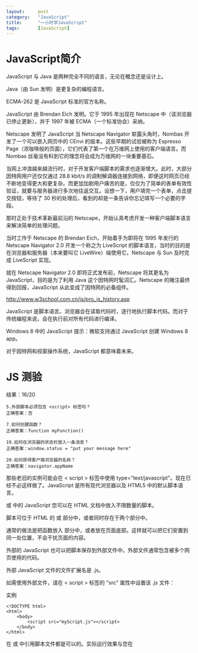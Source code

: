 ```yaml
---
layout:		post
category:	"JavaScript"
title:		"一小时学JavaScript"
tags:		[JavaScript]
---
```


# JavaScript简介
JavaScript 与 Java 是两种完全不同的语言，无论在概念还是设计上。

Java（由 Sun 发明）是更复杂的编程语言。

ECMA-262 是 JavaScript 标准的官方名称。

JavaScript 由 Brendan Eich 发明。它于 1995 年出现在 Netscape 中（该浏览器已停止更新），并于 1997 年被 ECMA（一个标准协会）采纳。

Netscape 发明了 JavaScript
当 Netscape Navigator 崭露头角时，Nombas 开发了一个可以嵌入网页中的 CEnvi 的版本。这些早期的试验被称为 Espresso Page（浓咖啡般的页面），它们代表了第一个在万维网上使用的客户端语言。而 Nombas 丝毫没有料到它的理念将会成为万维网的一块重要基石。

当网上冲浪越来越流行时，对于开发客户端脚本的需求也逐渐增大。此时，大部分因特网用户还仅仅通过 28.8 kbit/s 的调制解调器连接到网络，即便这时网页已经不断地变得更大和更复杂。而更加加剧用户痛苦的是，仅仅为了简单的表单有效性验证，就要与服务器进行多次地往返交互。设想一下，用户填完一个表单，点击提交按钮，等待了 30 秒的处理后，看到的却是一条告诉你忘记填写一个必要的字段。

那时正处于技术革新最前沿的 Netscape，开始认真考虑开发一种客户端脚本语言来解决简单的处理问题。

当时工作于 Netscape 的 Brendan Eich，开始着手为即将在 1995 年发行的 Netscape Navigator 2.0 开发一个称之为 LiveScript 的脚本语言，当时的目的是在浏览器和服务器（本来要叫它 LiveWire）端使用它。Netscape 与 Sun 及时完成 LiveScript 实现。

就在 Netscape Navigator 2.0 即将正式发布前，Netscape 将其更名为 JavaScript，目的是为了利用 Java 这个因特网时髦词汇。Netscape 的赌注最终得到回报，JavaScript 从此变成了因特网的必备组件。

http://www.w3school.com.cn/js/pro_js_history.asp


JavaScript 是脚本语言。浏览器会在读取代码时，逐行地执行脚本代码。而对于传统编程来说，会在执行前对所有代码进行编译。

Windows 8 中的 JavaScript
提示：微软支持通过 JavaScript 创建 Windows 8 app。

对于因特网和视窗操作系统，JavaScript 都意味着未来。

# JS 测验
结果：16/20
```
5.外部脚本必须包含 <script> 标签吗？
正确答案：否

7.如何创建函数？
正确答案：function myFunction()

19.如何在浏览器的状态栏放入一条消息？
正确答案：window.status = "put your message here"

20.如何获得客户端浏览器的名称？
正确答案：navigator.appName
```

那些老旧的实例可能会在 < script > 标签中使用 type="text/javascript"。现在已经不必这样做了。JavaScript 是所有现代浏览器以及 HTML5 中的默认脚本语言。

<head> 或 <body> 中的 JavaScript
您可以在 HTML 文档中放入不限数量的脚本。

脚本可位于 HTML 的 <body> 或 <head> 部分中，或者同时存在于两个部分中。

通常的做法是把函数放入 <head> 部分中，或者放在页面底部。这样就可以把它们安置到同一处位置，不会干扰页面的内容。



外部的 JavaScript
也可以把脚本保存到外部文件中。外部文件通常包含被多个网页使用的代码。

外部 JavaScript 文件的文件扩展名是 .js。

如需使用外部文件，请在 < script > 标签的 "src" 属性中设置该 .js 文件：

实例
```
<!DOCTYPE html>
<html>
    <body>
        <script src="myScript.js"></script>
    </body>
</html>
```
在 <head> 或 <body> 中引用脚本文件都是可以的。实际运行效果与您在 <script> 标签中编写脚本完全一致。

提示：外部脚本不能包含 < script > 标签。


分号 ;
分号用于分隔 JavaScript 语句。

通常我们在每条可执行的语句结尾添加分号。

使用分号的另一用处是在一行中编写多条语句。

提示：您也可能看到不带有分号的案例。

在 JavaScript 中，用分号来结束语句是可选的。



JavaScript 对大小写敏感。



对代码行进行折行
您可以在文本字符串中使用反斜杠对代码行进行换行。下面的例子会正确地显示：

```
document.write("Hello \
World!");
```
不过，您不能像这样折行：
```
document.write \
("Hello World!");
```

# DOM
DOM（文档对象模型）是 HTML 和 XML 的应用程序接口（API）。DOM 将把整个页面规划成由节点层级构成的文档。HTML 或 XML 页面的每个部分都是一个节点的衍生物。请考虑下面的 HTML 页面：

```
<html>
  <head>
    <title>Sample Page</title>
  </head>
  <body>
    <p>hello world!</p>
  </body>
</html>
```
这段代码可以用 DOM 绘制成一个节点层次图：

DOM 节点层次图
DOM 通过创建树来表示文档，从而使开发者对文档的内容和结构具有空前的控制力。用 DOM API 可以轻松地删除、添加和替换节点。

# BOM
IE 3.0 和 Netscape Navigator 3.0 提供了一种特性 - BOM（浏览器对象模型），可以对浏览器窗口进行访问和操作。使用 BOM，开发者可以移动窗口、改变状态栏中的文本以及执行其他与页面内容不直接相关的动作。使 BOM 独树一帜且又常常令人怀疑的地方在于，它只是 JavaScript 的一个部分，没有任何相关的标准。

BOM 主要处理浏览器窗口和框架，不过通常浏览器特定的 JavaScript 扩展都被看做 BOM 的一部分。这些扩展包括：

弹出新的浏览器窗口
移动、关闭浏览器窗口以及调整窗口大小
提供 Web 浏览器详细信息的定位对象
提供用户屏幕分辨率详细信息的屏幕对象
对 cookie 的支持
IE 扩展了 BOM，加入了 ActiveXObject 类，可以通过 JavaScript 实例化 ActiveX 对象
由于没有相关的 BOM 标准，每种浏览器都有自己的 BOM 实现。有一些事实上的标准，如具有一个窗口对象和一个导航对象，不过每种浏览器可以为这些对象或其他对象定义自己的属性和方法。

参阅：
- Window 对象
- Navigator 对象
- Screen 对象
- History 对象
- Location 对象


写入 HTML 输出
```
document.write("<h1>This is a heading</h1>");
document.write("<p>This is a paragraph</p>");
```

提示：您只能在 HTML 输出中使用 document.write。如果您在文档加载后使用该方法，会覆盖整个文档。

```
<!DOCTYPE html>
<html>
    <body>
    
        <p>
        JavaScript 能够直接写入 HTML 输出流中：
        </p>
        
        <script>
            document.write("<h1>This is a heading</h1>");
            document.write("<p>This is a paragraph.</p>");
        </script>
        
        <p>
        您只能在 HTML 输出流中使用 <strong>document.write</strong>。
        如果您在文档已加载后使用它（比如在函数中），会覆盖整个文档。
        </p>
    </body>
</html>
```


上面例子中的 JavaScript 语句，会在页面加载时执行。

通常，我们需要在某个事件发生时执行代码，比如当用户点击按钮时。

如果我们把 JavaScript 代码放入函数中，就可以在事件发生时调用该函数。

您将在稍后的章节学到更多有关 JavaScript 函数和事件的知识。



### 对事件作出反应
<button type="button" onclick="alert('Welcome!')">点击这里</button>
alert() 函数在 JavaScript 中并不常用，但它对于代码测试非常方便。
onclick 事件只是您即将在本教程中学到的众多事件之一。

```
<!DOCTYPE html>
<html>
<body>

<button type="button" onclick="alert('click!')">点击这里</button>

</body>
</html>

```

### 改变 HTML 内容
使用 JavaScript 来处理 HTML 内容是非常强大的功能。

实例
```
x=document.getElementById("demo")  //查找元素
x.innerHTML="Hello JavaScript";    //改变内容
```
亲自试一试
您会经常看到 document.getElementByID("some id")。这个方法是 HTML DOM 中定义的。

DOM（文档对象模型）是用以访问 HTML 元素的正式 W3C 标准。

```
<!DOCTYPE html>
<html>
<body>

<h1>我的第一段 JavaScript</h1>

<p id="demo">
JavaScript 能改变 HTML 元素的内容。
</p>

<script>
function myFunction()
{
x=document.getElementById("demo");  // 找到元素
x.innerHTML="Hello JavaScript!";    // 改变内容
}
</script>

<button type="button" onclick="myFunction()">点击这里</button>

</body>
</html>
```


### 改变 HTML 图像
本例会动态地改变 HTML <image> 的来源 (src)：

The Light bulb
点击灯泡就可以打开或关闭这盏灯

JavaScript 能够改变任意 HTML 元素的大多数属性，而不仅仅是图片。

```
<!DOCTYPE html>
<html>
<body>
<script>
function changeImage()
{
element=document.getElementById('myimage')
if (element.src.match("bulbon"))
  {
  element.src="/i/eg_bulboff.gif";
  }
else
  {
  element.src="/i/eg_bulbon.gif";
  }
}
</script>

<img id="myimage" onclick="changeImage()" src="/i/eg_bulboff.gif">

<p>点击灯泡来点亮或熄灭这盏灯</p>

</body>
</html>

```

### 改变 HTML 样式
改变 HTML 元素的样式，属于改变 HTML 属性的变种。

实例
```
x=document.getElementById("demo")  //找到元素
x.style.color="#ff0000";           //改变样式
```


### 验证输入
JavaScript 常用于验证用户的输入。

实例
```
if isNaN(x) {alert("Not Numeric")};
```

```
<!DOCTYPE html>
<html>
<body>

<h1>我的第一段 JavaScript</h1>

<p>请输入数字。如果输入值不是数字，浏览器会弹出提示框。</p>

<input id="demo" type="text">

<script>
function myFunction()
{
var x=document.getElementById("demo").value;
if(x==""||isNaN(x))
	{
	alert("Not Numeric");
	}else{
alert("OK");
}
}
</script>

<button type="button" onclick="myFunction()">点击这里</button>

</body>
</html>
```




字符串可以单引号或者双引号。字符串对象的 length 属性来查找字符串的长度：

```
var message="Hello World!";
var x=message.length;
```
在以上代码执行后，x 的值是：12


```
var message="Hello world!";
var x=message.toUpperCase();
```



单行注释：//
多行注释以 /* 开始，以 */ 结尾。

使用 var 关键词来声明变量

一个好的编程习惯是，在代码开始处，统一对需要的变量进行声明。

在计算机程序中，经常会声明无值的变量。未使用值来声明的变量，其值实际上是 undefined。

在执行过以下语句后，变量 carname 的值将是 undefined：

var carname;
重新声明 JavaScript 变量
如果重新声明 JavaScript 变量，该变量的值不会丢失：

在以下两条语句执行后，变量 carname 的值依然是 "Volvo"：

```
var carname="Volvo";
var carname;
```

JavaScript 拥有动态类型。这意味着相同的变量可用作不同的类型：

实例
```
var x                // x 为 undefined
var x = 6;           // x 为数字
var x = "Bill";      // x 为字符串
```

布尔（逻辑）只能有两个值：true 或 false。

数组
下面的代码创建名为 cars 的数组：
```
var cars=new Array();
cars[0]="Audi";
cars[1]="BMW";
cars[2]="Volvo";
```
或者 (condensed array):

```
var cars=new Array("Audi","BMW","Volvo");
```
或者 (literal array):

实例
```
var cars=["Audi","BMW","Volvo"];
```
数组下标是基于零的，所以第一个项目是 [0]，第二个是 [1]，以此类推。


## JavaScript 对象
对象由花括号分隔。在括号内部，对象的属性以名称和值对的形式 (name : value) 来定义。属性由逗号分隔：

```
var person={firstname:"Bill", lastname:"Gates", id:5566};
```
上面例子中的对象 (person) 有三个属性：firstname、lastname 以及 id。

空格和折行无关紧要。声明可横跨多行：

```
var person={
firstname : "Bill",
lastname  : "Gates",
id        :  5566
};
```
对象属性有两种寻址方式：

实例
```
name=person.lastname;
name=person["lastname"];
```

Undefined 和 Null
Undefined 这个值表示变量不含有值。

可以通过将变量的值设置为 null 来清空变量。



声明变量类型
当您声明新变量时，可以使用关键词 "new" 来声明其类型：

```
var carname=new String;
var x=      new Number;
var y=      new Boolean;
var cars=   new Array;
var person= new Object;
```
JavaScript 变量均为对象。当您声明一个变量时，就创建了一个新的对象。

JavaScript 中的所有事物都是对象：字符串、数字、数组、日期，等等。

在 JavaScript 中，对象是拥有属性和方法的数据。

向未声明的 JavaScript 变量来分配值
如果您把值赋给尚未声明的变量，该变量将被自动作为全局变量声明。

这条语句：

carname="Volvo";
将声明一个全局变量 carname，即使它在函数内执行。


===	全等（值和类型）	x===5 为 true；x==="5" 为 false

### 条件运算符
JavaScript 还包含了基于某些条件对变量进行赋值的条件运算符。

语法
```
variablename=(condition)?value1:value2 
```


### 循环
JavaScript 支持不同类型的循环：

- for 循环代码块一定的次数
- for/in  循环遍历对象的属性
- while  当指定的条件为 true 时循环指定的代码块
- do/while 同样当指定的条件为 true 时循环指定的代码块

```
for (var i=0;i<cars.length;i++)
{
document.write(cars[i] + "<br>");
}
```



```
var person={fname:"John",lname:"Doe",age:25};

for (x in person)
  {
  txt=txt + person[x];
  }
```
 
 
```
 while (i<5)
  {
  x=x + "The number is " + i + "<br>";
  i++;
  }
```

```  
do
  {
  x=x + "The number is " + i + "<br>";
  i++;
  }
while (i<5);
```



### break与continue
continue 语句（带有或不带标签引用）只能用在循环中。

break 语句（不带标签引用），只能用在循环或 switch 中。

通过标签引用，break 语句可用于跳出任何 JavaScript 代码块：

实例
```
cars=["BMW","Volvo","Saab","Ford"];
list:
{
	document.write(cars[0] + "<br>");
	document.write(cars[1] + "<br>");
	document.write(cars[2] + "<br>");
	break list;
	document.write(cars[3] + "<br>");
	document.write(cars[4] + "<br>");
	document.write(cars[5] + "<br>");
}
```
 
 
### try catch throw
- try 语句测试代码块的错误。
- catch 语句处理错误。
- throw 语句创建自定义错误。

```
<!DOCTYPE html>
<html>
	<head>
	<script>
	var txt="";
	function message()
	{
		try {
			adddlert("Welcome guest!");
		} catch(err) {
			txt="There was an error on this page.\n\n";
			txt+="Error description: " + err.message + "\n\n";
			txt+="Click OK to continue.\n\n";
			alert(txt);
		}
	}
	</script>
	</head>

	<body>
		<input type="button" value="View message" onclick="message()">
	</body>

</html>
```


```
<!DOCTYPE html>
<html>
	<body>
		<script>
			function myFunction()
			{
				try
				{ 
					var x=document.getElementById("demo").value;
					if(x=="")    throw "值为空";
					if(isNaN(x)) throw "不是数字";
					if(x>10)     throw "太大";
					if(x<5)      throw "太小";
				}
				catch(err)
				{
					var y=document.getElementById("mess");
					y.innerHTML="错误：" + err + "。";
				}
			}
		</script>

		<h1>我的第一个 JavaScript 程序</h1>
		<p>请输入 5 到 10 之间的数字：</p>
		<input id="demo" type="text">
		<button type="button" onclick="myFunction()">测试输入值</button>
		<p id="mess"></p>

	</body>
</html>
```


# JavaScript HTML DOM
- JavaScript 能够改变页面中的所有 HTML 元素
- JavaScript 能够改变页面中的所有 HTML 属性
- JavaScript 能够改变页面中的所有 CSS 样式
- JavaScript 能够对页面中的所有事件做出反应

参考：[HTML DOM Style 对象](http://www.w3school.com.cn/jsref/dom_obj_style.asp)

## 查找 HTML 元素
通常，通过 JavaScript，您需要操作 HTML 元素。

为了做到这件事情，您必须首先找到该元素。有三种方法来做这件事：

- 通过 id 找到 HTML 元素
- 通过标签名找到 HTML 元素
- 通过类名找到 HTML 元素
- 通过 id 查找 HTML 元素

### 通过id查找 HTML 元素
在 DOM 中查找 HTML 元素的最简单的方法，是通过使用元素的 id。

实例
本例查找 id="intro" 元素：
```
var x=document.getElementById("intro");
```

如果找到该元素，则该方法将以对象（在 x 中）的形式返回该元素。

如果未找到该元素，则 x 将包含 null。


### 通过标签名查找 HTML 元素
实例
本例查找 id="main" 的元素，然后查找 "main" 中的所有 <p> 元素：

```
var x=document.getElementById("main");
var y=x.getElementsByTagName("p");
```

通过类名查找 HTML 元素在 IE 5,6,7,8 中无效。


### 改变 HTML 属性
如需改变 HTML 元素的属性，请使用这个语法：
```
document.getElementById(id).attribute=new value


<!DOCTYPE html>
<html>
<body>

<img id="image" src="smiley.gif">

<script>
document.getElementById("image").src="landscape.jpg";
</script>

</body>
</html>
```

### 改变 HTML 样式
如需改变 HTML 元素的样式，请使用这个语法：

document.getElementById(id).style.property=new style
例子 1
下面的例子会改变 <p> 元素的样式：

```
<p id="p2">Hello World!</p>

<script>
document.getElementById("p2").style.color="blue";
</script>

onclick="document.getElementById('p1').style.visibility='hidden'" 
onclick="document.getElementById('p1').style.visibility='visible'"
```


## 事件
HTML 事件的例子：

- 当用户点击鼠标时
- 当网页已加载时
- 当图像已加载时
- 当鼠标移动到元素上时
- 当输入字段被改变时
- 当提交 HTML 表单时
- 当用户触发按键时

### 使用 HTML DOM 来分配事件
HTML DOM 允许您通过使用 JavaScript 来向 HTML 元素分配事件：

实例
向 button 元素分配 onclick 事件：

```
<script>
document.getElementById("myBtn").onclick=function(){displayDate()};
</script>
```


### onload 和 onunload 事件
onload 和 onunload 事件会在用户进入或离开页面时被触发。

onload 事件可用于检测访问者的浏览器类型和浏览器版本，并基于这些信息来加载网页的正确版本。

onload 和 onunload 事件可用于处理 cookie。

实例
```
<body onload="checkCookies()">

<!DOCTYPE html>
<html>
<body onload="checkCookies()">

<script>
function checkCookies()
{
if (navigator.cookieEnabled==true)
	{
	//alert("已启用 cookie")
	}
else
	{
	//alert("未启用 cookie")
	}
}
</script>

<p>提示框会告诉你，浏览器是否已启用 cookie。</p>
</body>
</html>
```


### onchange 事件
onchange 事件常结合对输入字段的验证来使用。

下面是一个如何使用 onchange 的例子。当用户改变输入字段的内容时，会调用 upperCase() 函数。

实例
```
<input type="text" id="fname" onchange="upperCase()">
```

### onmouseover 和 onmouseout 事件
onmouseover 和 onmouseout 事件可用于在用户的鼠标移至 HTML 元素上方或移出元素时触发函数。


一个简单的 onmouseover-onmouseout 实例：
```
<!DOCTYPE html>
<html>
<body>

<div onmouseover="mOver(this)" onmouseout="mOut(this)" style="background-color:green;width:120px;height:20px;padding:40px;color:#ffffff;">把鼠标移到上面</div>

<script>
function mOver(obj)
{
obj.innerHTML="谢谢"
}

function mOut(obj)
{
obj.innerHTML="把鼠标移到上面"
}
</script>

</body>
</html>
```


### onmousedown、onmouseup 以及 onclick 事件
onmousedown, onmouseup 以及 onclick 构成了鼠标点击事件的所有部分。首先当点击鼠标按钮时，会触发 onmousedown 事件，当释放鼠标按钮时，会触发 onmouseup 事件，最后，当完成鼠标点击时，会触发 onclick 事件。

一个简单的 onmousedown-onmouseup 实例：
```
<!DOCTYPE html>
<html>
<body>

<div onmousedown="mDown(this)" onmouseup="mUp(this)" style="background-color:green;color:#ffffff;width:90px;height:20px;padding:40px;font-size:12px;">请点击这里</div>

<script>
function mDown(obj)
{
obj.style.backgroundColor="#1ec5e5";
obj.innerHTML="请释放鼠标按钮"
}

function mUp(obj)
{
obj.style.backgroundColor="green";
obj.innerHTML="请按下鼠标按钮"
}
</script>

</body>
</html>
```


### onmousedown 和 onmouseup
当用户按下鼠标按钮时，更换一幅图像。
```
<!DOCTYPE html>
<html>
<head>
<script>
function lighton()
{
document.getElementById('myimage').src="/i/eg_bulbon.gif";
}
function lightoff()
{
document.getElementById('myimage').src="/i/eg_bulboff.gif";
}
</script>
</head>

<body>
<img id="myimage" onmousedown="lighton()" onmouseup="lightoff()" src="/i/eg_bulboff.gif" />
<p>按住鼠标不放可以点亮这盏灯！</p>
</body>
</html>
```


### onload
当页面完成加载时，显示一个提示框。
```
<!DOCTYPE html>
<html>
<head>

<script>
function mymessage()
{
alert("这段消息由 onload 事件触发");
}
</script>
</head>

<body onload="mymessage()">
</body>

</html>
```

### onfocus
当输入字段获得焦点时，改变其背景色。
```
<!DOCTYPE html>
<html>
<head>
<script>
function myFunction(x)
{
x.style.background="yellow";
}
</script>
</head>
<body>

请输入英文字符：<input type="text" onfocus="myFunction(this)">

<p>当输入字段获得焦点时，会触发改变背景颜色的函数。</p>

</body>
</html>
```


### 鼠标事件
当指针移动到元素上方时，改变其颜色；当指针移出文本后，会再次改变其颜色。
```
<!DOCTYPE html>
<html>
<body>

<h1 onmouseover="style.color='red'" onmouseout="style.color='blue'">
请把鼠标移到这段文本上
</h1>

</body>
</html>
```


## 添加和删除节点（HTML 元素）。

### 创建新的 HTML 元素
如需向 HTML DOM 添加新元素，您必须首先创建该元素（元素节点），然后向一个已存在的元素追加该元素。

实例
```
<!DOCTYPE html>
<html>
<body>

<div id="div1">
<p id="p1">这是一个段落。</p>
<p id="p2">这是另一个段落。</p>
</div>

<script>
var para=document.createElement("p");				//创建新的 <p> 元素
var node=document.createTextNode("这是新段落。");	//创建文本节点
para.appendChild(node);

var element=document.getElementById("div1");
element.appendChild(para);
</script>

</body>
</html>
```


### 删除已有的 HTML 元素
如需删除 HTML 元素，您必须首先获得该元素的父元素：

实例
```
<div id="div1">
<p id="p1">这是一个段落。</p>
<p id="p2">这是另一个段落。</p>
</div>

<script>
var parent=document.getElementById("div1");
var child=document.getElementById("p1");
parent.removeChild(child);
</script>
```


提示：如果能够在不引用父元素的情况下删除某个元素，就太好了。

不过很遗憾。DOM 需要清楚您需要删除的元素，以及它的父元素。

这是常用的解决方案：找到您希望删除的子元素，然后使用其 parentNode 属性来找到父元素：

```
var child=document.getElementById("p1");
child.parentNode.removeChild(child);
```

### 八进制和十六进制
如果前缀为 0，则 JavaScript 会把数值常量解释为八进制数，如果前缀为 0 和 "x"，则解释为十六进制数。

实例
```
var y=0377;
var z=0xFF;
```
提示：绝不要在数字前面写零，除非您需要进行八进制转换。

### 数字属性和方法
属性：
```
MAX VALUE
MIN VALUE
NEGATIVE INFINITIVE
POSITIVE INFINITIVE
NaN
prototype
constructor
```
方法：
```
toExponential()
toFixed()
toPrecision()
toString()
valueOf()
```



### Boolean 对象

使用关键词 new 来定义 Boolean 对象。下面的代码定义了一个名为 myBoolean 的逻辑对象：

```
var myBoolean=new Boolean()
```
注释：如果逻辑对象无初始值或者其值为 0、-0、null、""、false、undefined 或者 NaN，那么对象的值为 false。否则，其值为 true（即使当自变量为字符串 "false" 时）！

下面的所有的代码行均会创建初始值为 false 的 Boolean 对象。

```
var myBoolean=new Boolean();
var myBoolean=new Boolean(0);
var myBoolean=new Boolean(null);
var myBoolean=new Boolean("");
var myBoolean=new Boolean(false);
var myBoolean=new Boolean(NaN);
```

下面的所有的代码行均会创初始值为 true 的 Boolean 对象：

```
var myBoolean=new Boolean(1);
var myBoolean=new Boolean(true);
var myBoolean=new Boolean("true");
var myBoolean=new Boolean("false");
var myBoolean=new Boolean("Bill Gates");
```


### RegExp 对象
http://www.w3school.com.cn/js/js_obj_regexp.asp
http://www.w3school.com.cn/jsref/jsref_obj_regexp.asp



# 浏览器对象模型 (BOM)
浏览器对象模型（Browser Object Model）尚无正式标准。

由于现代浏览器已经（几乎）实现了 JavaScript 交互性方面的相同方法和属性，因此常被认为是 BOM 的方法和属性。

## Window 对象
http://www.w3school.com.cn/js/js_window.asp


- window.location 对象在编写时可不使用 window 这个前缀。
window.location 对象用于获得当前页面的地址 (URL)，并把浏览器重定向到新的页面。
- location.href 属性返回当前页面的 URL。
- location.hostname 返回 web 主机的域名
- location.pathname 返回当前页面的路径和文件名
- location.port 返回 web 主机的端口 （80 或 443）
- location.protocol 返回所使用的 web 协议（http:// 或 https://）
- location.assign() 方法加载新的文档。


- window.history 对象包含浏览器的历史。
- history.back() - 与在浏览器点击后退按钮相同
- history.forward() - 与在浏览器中点击按钮向前相同

- window.navigator 对象包含有关访问者浏览器的信息。
警告：来自 navigator 对象的信息具有误导性，不应该被用于检测浏览器版本，这是因为：

navigator 数据可被浏览器使用者更改
浏览器无法报告晚于浏览器发布的新操作系统


## JavaScript 消息框
可以在 JavaScript 中创建三种消息框：警告框、确认框、提示框。

### 警告框
警告框经常用于确保用户可以得到某些信息。

当警告框出现后，用户需要点击确定按钮才能继续进行操作。

语法：
```
alert("文本")
```

### 确认框
确认框用于使用户可以验证或者接受某些信息。

当确认框出现后，用户需要点击确定或者取消按钮才能继续进行操作。

如果用户点击确认，那么返回值为 true。如果用户点击取消，那么返回值为 false。

语法：
```
function show_confirm()
{
var r=confirm("Press a button!");
if (r==true)
  {
  alert("You pressed OK!");
  }
else
  {
  alert("You pressed Cancel!");
  }
}
```


### 提示框
提示框经常用于提示用户在进入页面前输入某个值。

当提示框出现后，用户需要输入某个值，然后点击确认或取消按钮才能继续操纵。

如果用户点击确认，那么返回值为输入的值。如果用户点击取消，那么返回值为 null。

语法：
```
prompt("文本","默认值")

function disp_prompt()
  {
  var name=prompt("请输入您的名字","Bill Gates")
  if (name!=null && name!="")
    {
    document.write("你好！" + name + " 今天过得怎么样？")
    }
  }
```
  
## JavaScript 计时事件
通过使用JavaScript，我们有能力作到在一个设定的时间间隔之后来执行代码，而不是在函数被调用后立即执行。我们称之为计时事件。

在 JavaScritp 中使用计时事件是很容易的，两个关键方法是:

### setTimeout()
未来的某时执行代码
### clearTimeout()
取消setTimeout()


## JavaScript Cookies
http://www.w3school.com.cn/js/js_cookies.asp

利用用户在提示框中输入的数据创建一个 JavaScript Cookie，当该用户再次访问该页面时，根据 cookie 中的信息发出欢迎信息。
```
<html>
<head>
<script type="text/javascript">
function getCookie(c_name)
{
if (document.cookie.length>0)
{ 
c_start=document.cookie.indexOf(c_name + "=")
if (c_start!=-1)
{ 
c_start=c_start + c_name.length+1 
c_end=document.cookie.indexOf(";",c_start)
if (c_end==-1) c_end=document.cookie.length
return unescape(document.cookie.substring(c_start,c_end))
} 
}
return ""
}

function setCookie(c_name,value,expiredays)
{
var exdate=new Date()
exdate.setDate(exdate.getDate()+expiredays)
document.cookie=c_name+ "=" +escape(value)+
((expiredays==null) ? "" : "; expires="+exdate.toGMTString())
}

function checkCookie()
{
username=getCookie('username')
if (username!=null && username!="")
  {alert('Welcome again '+username+'!')}
else 
  {
  username=prompt('Please enter your name:',"")
  if (username!=null && username!="")
    {
    setCookie('username',username,365)
    }
  }
}
</script>
</head>
<body onLoad="checkCookie()">
</body>
</html>
```

# JavaScript 框架（库）
JavaScript 高级程序设计（特别是对浏览器差异的复杂处理），通常很困难也很耗时。

为了应对这些调整，许多的 JavaScript (helper) 库应运而生。

这些 JavaScript 库常被称为 JavaScript 框架。

在本教程中，我们将了解到一些广受欢迎的 JavaScript 框架：
- jQuery
- Prototype
- MooTools

所有这些框架都提供针对常见 JavaScript 任务的函数，包括动画、DOM 操作以及 Ajax 处理。


## jQuery
jQuery 是目前最受欢迎的 JavaScript 框架。

它使用 CSS 选择器来访问和操作网页上的 HTML 元素（DOM 对象）。

jQuery 同时提供 companion UI（用户界面）和插件。
http://www.w3school.com.cn/jquery/index.asp

## Prototype
Prototype 是一种库，提供用于执行常见 web 任务的简单 API。

Prototype 通过提供类和继承，实现了对 JavaScript 的增强。


## MooTools
MooTools 也是一个框架，提供了可使常见的 JavaScript 编程更为简单的 API。

MooTools 也含有一些轻量级的效果和动画函数。


## CDN - 内容分发网络
您总是希望网页可以尽可能地快。您希望页面的容量尽可能地小，同时您希望浏览器尽可能多地进行缓存。

如果许多不同的网站使用相同的 JavaScript 框架，那么把框架库存放在一个通用的位置供每个网页分享就变得很有意义了。

CDN (Content Delivery Network) 解决了这个问题。CDN 是包含可分享代码库的服务器网络。

Google 为一系列 JavaScript 库提供了免费的 CDN，包括：

- jQuery
- Prototype
- MooTools
- Dojo
- Yahoo! YUI
如需在您的网页中使用 JavaScript 框架库，只需在 **< script >** 标签中引用该库即可：

## 引用 jQuery
如需测试 JavaScript 库，您需要在网页中引用它。

为了引用某个库，请使用 < script > 标签，其 src 属性设置为库的 URL：
```
<script src="https://ajax.googleapis.com/ajax/libs/jquery/1.8.3/jquery.min.js">
</script>
```

## jQuery 描述
主要的 jQuery 函数是 $() 函数（jQuery 函数）。如果您向该函数传递 DOM 对象，它会返回 jQuery 对象，带有向其添加的 jQuery 功能。

jQuery 允许您通过 CSS 选择器来选取元素。

在 JavaScript 中，您可以分配一个函数以处理窗口加载事件：

```
	JavaScript 方式：
	function myFunction()
	{
	var obj=document.getElementById("h01");
	obj.innerHTML="Hello jQuery";
	}
	onload=myFunction;
	等价的 jQuery 是不同的：
	
	jQuery 方式：
	function myFunction()
	{
	$("#h01").html("Hello jQuery");
	}
	$(document).ready(myFunction);
```

上面代码的最后一行，HTML DOM 文档对象被传递到 jQuery ：$(document)。

当您向 jQuery 传递 DOM 对象时，jQuery 会返回以 HTML DOM 对象包装的 jQuery 对象。

jQuery 函数会返回新的 jQuery 对象，其中的 ready() 是一个方法。

由于在 JavaScript 中函数就是变量，因此可以把 myFunction 作为变量传递给 jQuery 的 ready 方法。

提示：jQuery 返回 jQuery 对象，与已传递的 DOM 对象不同。jQuery 对象拥有的属性和方法，与 DOM 对象的不同。您不能在 jQuery 对象上使用 HTML DOM 的属性和方法。



jQuery 允许链接（链式语法），链接（Chaining）是一种在同一对象上执行多个任务的便捷方法。


# 参考
JavaScript 参考手册
http://www.w3school.com.cn/jsref/index.asp